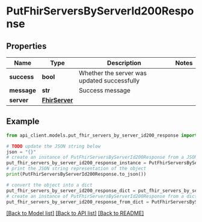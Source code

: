 # PutFhirServersByServerId200Response


## Properties

Name | Type | Description | Notes
------------ | ------------- | ------------- | -------------
**success** | **bool** | Whether the server was updated successfully | 
**message** | **str** | Success message | 
**server** | [**FhirServer**](FhirServer.md) |  | 

## Example

```python
from api_client.models.put_fhir_servers_by_server_id200_response import PutFhirServersByServerId200Response

# TODO update the JSON string below
json = "{}"
# create an instance of PutFhirServersByServerId200Response from a JSON string
put_fhir_servers_by_server_id200_response_instance = PutFhirServersByServerId200Response.from_json(json)
# print the JSON string representation of the object
print(PutFhirServersByServerId200Response.to_json())

# convert the object into a dict
put_fhir_servers_by_server_id200_response_dict = put_fhir_servers_by_server_id200_response_instance.to_dict()
# create an instance of PutFhirServersByServerId200Response from a dict
put_fhir_servers_by_server_id200_response_from_dict = PutFhirServersByServerId200Response.from_dict(put_fhir_servers_by_server_id200_response_dict)
```
[[Back to Model list]](../README.md#documentation-for-models) [[Back to API list]](../README.md#documentation-for-api-endpoints) [[Back to README]](../README.md)


